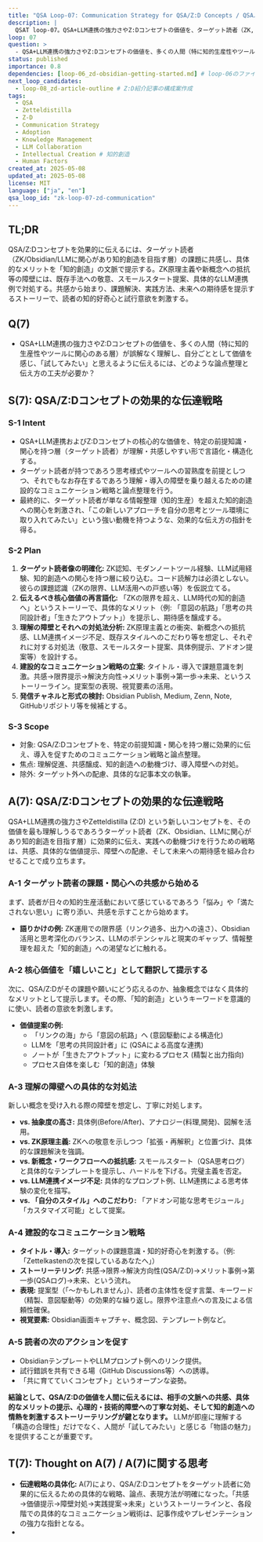 ```yaml
---
title: "QSA Loop-07: Communication Strategy for QSA/Z:D Concepts / QSAループ07: QSA/Z:Dコンセプトの効果的な伝達戦略"
description: |
  QSAT loop-07。QSA+LLM連携の強力さやZ:Dコンセプトの価値を、ターゲット読者（ZK, Obsidian, LLMに関心があり知的創造を目指す層）に効果的に伝え、導入を促すためのコミュニケーション戦略と論点整理を行う。人間心理や学習プロセスへの配慮を重視。
loop: 07
question: >
  - QSA+LLM連携の強力さやZ:Dコンセプトの価値を、多くの人間（特に知的生産性やツールに関心のある層）が誤解なく理解し、自分ごととして価値を感じ、「試してみたい」と思えるように伝えるには、どのような論点整理と伝え方の工夫が必要か？
status: published
importance: 0.8
dependencies: [loop-06_zd-obsidian-getting-started.md] # loop-06のファイル名
next_loop_candidates:
  - loop-08_zd-article-outline # Z:D紹介記事の構成案作成
tags:
  - QSA
  - Zetteldistilla
  - Z-D
  - Communication Strategy
  - Adoption
  - Knowledge Management
  - LLM Collaboration
  - Intellectual Creation # 知的創造
  - Human Factors
created_at: 2025-05-08
updated_at: 2025-05-08
license: MIT
language: ["ja", "en"]
qsa_loop_id: "zk-loop-07-zd-communication"
---
```

## TL;DR
QSA/Z:Dコンセプトを効果的に伝えるには、ターゲット読者（ZK/Obsidian/LLMに関心があり知的創造を目指す層）の課題に共感し、具体的なメリットを「知的創造」の文脈で提示する。ZK原理主義や新概念への抵抗等の障壁には、既存手法への敬意、スモールスタート提案、具体的なLLM連携例で対処する。共感から始まり、課題解決、実践方法、未来への期待感を提示するストーリーで、読者の知的好奇心と試行意欲を刺激する。

## Q(7)
- QSA+LLM連携の強力さやZ:Dコンセプトの価値を、多くの人間（特に知的生産性やツールに関心のある層）が誤解なく理解し、自分ごととして価値を感じ、「試してみたい」と思えるように伝えるには、どのような論点整理と伝え方の工夫が必要か？

## S(7): QSA/Z:Dコンセプトの効果的な伝達戦略

### S-1 Intent
- QSA+LLM連携およびZ:Dコンセプトの核心的な価値を、特定の前提知識・関心を持つ層（ターゲット読者）が理解・共感しやすい形で言語化・構造化する。
- ターゲット読者が持つであろう思考様式やツールへの習熟度を前提としつつ、それでもなお存在するであろう理解・導入の障壁を乗り越えるための建設的なコミュニケーション戦略と論点整理を行う。
- 最終的に、ターゲット読者が単なる情報整理（知的生産）を超えた知的創造への関心を刺激され、「この新しいアプローチを自分の思考とツール環境に取り入れてみたい」という強い動機を持つような、効果的な伝え方の指針を得る。

### S-2 Plan
1.  **ターゲット読者像の明確化:** ZK認知、モダンノートツール経験、LLM試用経験、知的創造への関心を持つ層に絞り込む。コード読解力は必須としない。彼らの課題認識（ZKの限界、LLM活用への戸惑い等）を仮説立てる。
2.  **伝えるべき核心価値の再言語化:** 「ZKの限界を超え、LLM時代の知的創造へ」というストーリーで、具体的なメリット（例: 「意図の航路」「思考の共同設計者」「生きたアウトプット」）を提示し、期待感を醸成する。
3.  **理解の障壁とそれへの対処法分析:** ZK原理主義との衝突、新概念への抵抗感、LLM連携イメージ不足、既存スタイルへのこだわり等を想定し、それぞれに対する対処法（敬意、スモールスタート提案、具体例提示、アドオン提案等）を設計する。
4.  **建設的なコミュニケーション戦略の立案:** タイトル・導入で課題意識を刺激。共感→限界提示→解決方向性→メリット事例→第一歩→未来、というストーリーライン。提案型の表現、視覚要素の活用。
5.  **発信チャネルと形式の検討:** Obsidian Publish, Medium, Zenn, Note, GitHubリポジトリ等を候補とする。

### S-3 Scope
- 対象: QSA/Z:Dコンセプトを、特定の前提知識・関心を持つ層に効果的に伝え、導入を促すためのコミュニケーション戦略と論点整理。
- 焦点: 理解促進、共感醸成、知的創造への動機づけ、導入障壁への対処。
- 除外: ターゲット外への配慮、具体的な記事本文の執筆。

## A(7): QSA/Z:Dコンセプトの効果的な伝達戦略

QSA+LLM連携の強力さやZetteldistilla (Z:D) という新しいコンセプトを、その価値を最も理解しうるであろうターゲット読者（ZK、Obsidian、LLMに関心があり知的創造を目指す層）に効果的に伝え、実践への動機づけを行うための戦略は、共感、具体的な価値提示、障壁への配慮、そして未来への期待感を組み合わせることで成り立ちます。

### A-1 ターゲット読者の課題・関心への共感から始める
まず、読者が日々の知的生産活動において感じているであろう「悩み」や「満たされない思い」に寄り添い、共感を示すことから始めます。
- **語りかけの例:** ZK運用での限界感（リンク過多、出力への遠さ）、Obsidian活用と思考深化のバランス、LLMのポテンシャルと現実のギャップ、情報整理を超えた「知的創造」への渇望などに触れる。

### A-2 核心価値を「嬉しいこと」として翻訳して提示する
次に、QSA/Z:Dがその課題や願いにどう応えるのか、抽象概念ではなく具体的なメリットとして提示します。その際、「知的創造」というキーワードを意識的に使い、読者の意欲を刺激します。
- **価値提案の例:**
    - 「リンクの海」から「意図の航路」へ (意図駆動による構造化)
    - LLMを「思考の共同設計者」に (QSAによる高度な連携)
    - ノートが「生きたアウトプット」に変わるプロセス (精製と出力指向)
    - プロセス自体を楽しむ「知的創造」体験

### A-3 理解の障壁への具体的な対処法
新しい概念を受け入れる際の障壁を想定し、丁寧に対処します。
- **vs. 抽象度の高さ:** 具体例(Before/After)、アナロジー(料理,開発)、図解を活用。
- **vs. ZK原理主義:** ZKへの敬意を示しつつ「拡張・再解釈」と位置づけ、具体的な課題解決を強調。
- **vs. 新概念・ワークフローへの抵抗感:** スモールスタート（QSA思考ログ）と具体的なテンプレートを提示し、ハードルを下げる。完璧主義を否定。
- **vs. LLM連携イメージ不足:** 具体的なプロンプト例、LLM連携による思考体験の変化を描写。
- **vs. 「自分のスタイル」へのこだわり:** 「アドオン可能な思考モジュール」「カスタマイズ可能」として提案。

### A-4 建設的なコミュニケーション戦略
- **タイトル・導入:** ターゲットの課題意識・知的好奇心を刺激する。（例: 「Zettelkastenの次を探しているあなたへ」）
- **ストーリーテリング:** 共感→限界→解決方向性(QSA/Z:D)→メリット事例→第一歩(QSAログ)→未来、という流れ。
- **表現:** 提案型（「～かもしれません」）、読者の主体性を促す言葉、キーワード（精製、意図駆動等）の効果的な繰り返し。限界や注意点への言及による信頼性確保。
- **視覚要素:** Obsidian画面キャプチャ、概念図、テンプレート例など。

### A-5 読者の次のアクションを促す
- ObsidianテンプレートやLLMプロンプト例へのリンク提供。
- 試行錯誤を共有できる場（GitHub Discussions等）への誘導。
- 「共に育てていくコンセプト」というオープンな姿勢。

**結論として、QSA/Z:Dの価値を人間に伝えるには、相手の文脈への共感、具体的なメリットの提示、心理的・技術的障壁への丁寧な対処、そして知的創造への情熱を刺激するストーリーテリングが鍵となります。** LLMが即座に理解する「構造の合理性」だけでなく、人間が「試してみたい」と感じる「物語の魅力」を提供することが重要です。

## T(7): Thought on A(7) / A(7)に関する思考
- **伝達戦略の具体化:** A(7)により、QSA/Z:Dコンセプトをターゲット読者に効果的に伝えるための具体的な戦略、論点、表現方法が明確になった。「共感→価値提示→障壁対処→実践提案→未来」というストーリーラインと、各段階での具体的なコミュニケーション戦術は、記事作成やプレゼンテーションの強力な指針となる。
- <!--
ファイルパス: docs/case-studies/005_zetteldistilla/loop-07_zd-communication-strategy.md
-->

---
title: "QSA Loop-07: Communication Strategy for QSA/Z-D Concepts (Emotion/Discovery Focused) / QSAループ07: QSA/Z-Dコンセプトの発見と共感を呼ぶ伝達戦略"
description: |
  QSAT loop-07。QSA+LLM連携の強力さやZ-Dコンセプトの価値を、ターゲット読者（ZK, Obsidian, LLMに関心があり知的創造を目指す層）に「驚き・発見・アハ体験」を通じて効果的に伝え、導入を促すためのコミュニケーション戦略と論点整理を行う。
loop: 07
question: >
  - QSA+LLM連携の強力さやZ-Dコンセプトの価値を、多くの人間（特に知的生産性やツールに関心のある層）が誤解なく理解し、自分ごととして価値を感じ、「試してみたい」と思えるように伝えるには、どのような論点整理と伝え方の工夫が必要か？（感情喚起重視）
status: published
importance: 0.9
dependencies: [loop-06_zd-obsidian-getting-started.md]
next_loop_candidates:
  - loop-08_zd-article-outline # Z:D紹介記事の構成案作成
tags:
  - QSA
  - Zetteldistilla
  - Z-D
  - Communication Strategy
  - Adoption
  - Knowledge Management
  - LLM Collaboration
  - Intellectual Creation
  - Human Factors
  - Aha Moment
  - Motivation
created_at: 2025-05-08
updated_at: 2025-05-08
license: MIT
language: ["ja", "en"]
qsa_loop_id: zk-loop-07-zd-communication-discovery
---

## TL;DR
QSA/Z-Dコンセプトを効果的に伝えるには、ターゲット読者（ZK/Obsidian/LLMに関心があり知的創造を目指す層）の課題に共感し、その解決策としてQSA/Z-Dがもたらす「驚き」や「発見」（例：「問い」が構造を生む、LLMは共同設計者、ノートは精製するもの）を提示し、アハ体験を誘発する。障壁（ZK原理主義、新概念への抵抗等）には、共感とブレイクスルー提示で対処。具体的な実践例と未来への期待感で「試したい！」という感情的な動機づけを促すストーリーテリングが鍵となる。

## Q(7)
- QSA+LLM連携の強力さやZ-Dコンセプトの価値を、多くの人間（特に知的生産性やツールに関心のある層）が誤解なく理解し、自分ごととして価値を感じ、「試してみたい」と思えるように伝えるには、どのような論点整理と伝え方の工夫が必要か？（感情喚起重視）

## S(7): QSA/Z-Dコンセプトの発見と共感を呼ぶ伝達戦略

### S-1 Intent
- QSA+LLM連携およびZ-Dコンセプトの核心的な価値を、ターゲット読者が「なるほど、これは新しい！」「自分の悩みが解決するかも！」と直感的に感じられるように言語化・構造化する。
- 既存の思考習慣やツールの限界点を批判的にではなく、「誰もが感じているジレンマ」として共感を誘い、QSA/Z-Dをそのブレイクスルーとして提示する。
- 読者が概念を理解するだけでなく、知的な興奮や「試してみたい」という強い衝動を感じるような、効果的な伝え方の指針を得る。

### S-2 Plan
1.  **ターゲット読者像の明確化:** ZK認知、モダンノートツール経験、LLM試用経験、知的創造への関心を持つ層に絞り込む。彼らの課題認識（ZKの限界、LLM活用への戸惑い等）を仮説立てる。
2.  **伝えるべき核心価値の「アハ体験」設計:** QSA/Z-Dがもたらす「嬉しいこと」を読者の無意識の課題への「答え」として提示。「驚き」のポイント（問いが構造を生む、LLMは共同設計者、精製メタファー等）を明確化し、「発見」を演出する。
3.  **理解の障壁への対処法（共感とブレイクスルー提示）:** 障壁（抽象度、既存手法固執、負荷懸念、LLM不信/過信）を「思考の罠」「過渡期の悩み」として共感的に描写し、QSA/Z-Dをそれを乗り越える「新しい視点」「賢い工夫」として提示。「ダメだから変える」のではなく「進化」として語る。特にLLM連携をブレイクスルーとして強調。
4.  **コミュニケーション戦略（感情喚起重視）:** タイトル・導入で知的好奇心・創造性渇望を刺激。ストーリーテリング（共感→本質→新視点提示(アハ体験)→具体例→ワクワク感）。発見や驚きを表す言葉、比喩、追体験を促す語り口。直感的理解と「面白そう！」感を喚起する図解。
5.  **発信チャネルと形式の検討:** Obsidian Publish, Medium, Zenn, Note, GitHubリポジトリ等を候補とする。

### S-3 Scope
- 対象: QSA/Z-Dコンセプトを人間に伝えるための感情的・直感的理解を促すコミュニケーション戦略と論点整理。
- 焦点: 驚き、発見、共感、試行意欲の喚起。
- 除外: 詳細な技術解説、網羅的な比較分析。

## A(7): QSA/Z-Dコンセプトの発見と共感を呼ぶ伝達戦略

QSA+LLM連携やZetteldistilla (Z:D) という新しいコンセプトの真価を伝えるには、単なる機能説明ではなく、読者自身の思考体験に響き、「これは面白い！」「試さずにはいられない！」と感じさせるアプローチが不可欠です。以下に、ターゲット読者（ZK、Obsidian、LLMに関心があり知的創造を目指す層）の知的好奇心と感情を刺激するための戦略を記述します。

### A-1 ターゲット読者の課題・関心への共感から始める
読者が日々の知的作業で漠然と感じている「モヤモヤ」を言語化し、共感を呼び起こすことから始めます。そして、それが単なる個人の問題ではなく、既存のツールや思考法の限界に根差す構造的な課題である可能性を示唆します。
- **問いかけの例:** ZK運用での限界感（リンク過多、出力への遠さ）、「量」は増えても「構造」が見えない悩み、LLMを思考プロセスにどう組み込むかの戸惑い、情報整理を超えた「知的創造」への渇望などに触れる。

### A-2 「あっ、そういうことか！」– 核心価値によるアハ体験の設計
読者が抱える課題の本質を示唆した後、QSA/Z:Dが提供する「新しい視点」や「解決の鍵」を提示し、「なるほど！」という発見や驚き（アハ体験）を誘発します。
- **アハ体験ポイントの例:**
  - **驚き①：「問い」こそが構造を生む:** 「リンクの前に、問いがある。」
  - **驚き②：LLMは「共同設計者」:** 「LLMに答えさせるのではなく、構造を問いかける。」
  - **驚き③：「精製（Distillation）」という新発想:** 「ノートは育てるのではなく、蒸留する。」
  - **驚き④：プロセスが価値を生む:** 「思考の軌跡そのものが、成果物になる。」

### A-3 「難しそう」を「面白そう」に変える障壁対処法
新しい概念への抵抗感を、知的な挑戦への期待感へと転換させます。
- **vs. 抽象度/複雑性:** ゲームに喩える、Before/Afterの劇的変化を見せる、シンプルな図解。
- **vs. 既存手法への固執:** 「組み合わせ」や「実験」として提案し、既存資産を活かす道を示す。
- **vs. LLM連携の不安/面倒:** LLMの役割転換（作業→触媒）を提示、簡単なプロンプト例紹介。
- **vs. 「自分のスタイル」へのこだわり:** 「アドオン可能な思考モジュール」「カスタマイズ可能」として提案。

### A-4 心を動かすコミュニケーション戦略
論理だけでなく、感情や好奇心に訴えかけます。
- **タイトル・導入:** 知的探求心をくすぐる言葉を選ぶ。（例：「思考の錬金術」）
- **ストーリーテリング:** 共感→本質→新視点(アハ体験)→具体例→未来へのワクワク感。書き手の熱量を込める。
- **表現:** 発見や驚きを表す言葉、比喩、読者の思考を追体験させる語り口、主体性を促す言葉。
- **視覚要素:** 直感的で美しい概念図、プロセス図、Obsidian画面キャプチャ。

### A-5 「試したい！」気持ちを行動へ繋げる
具体的な第一歩を提示し、読者がすぐに行動に移せるように後押しします。
- **最小限のスタートキット:** 具体的なObsidianテンプレートやLLMプロンプト例へのリンク。
- **コミュニティへの誘い:** 試行錯誤を共有できる場への誘導。
- **オープンな姿勢:** 「共に育てていくコンセプト」として参加を呼びかけ。

**結論として、QSA/Z:Dの価値を人間に伝えるには、相手の文脈への共感、具体的なメリットの提示、心理的・技術的障壁への丁寧な対処、そして知的創造への情熱を刺激するストーリーテリングが鍵となります。** LLMが即座に理解する「構造の合理性」だけでなく、人間が「試してみたい」と感じる「物語の魅力」を提供することが重要です。

## T(7): Thought on A(7) / A(7)に関する思考
- **コミュニケーション戦略の転換:** A(7)は、loop-07の初期案から大きく舵を切り、「論理的な説得」から「感情的な共感と発見の喚起」へと焦点をシフトさせた。これは、LLMが即座に理解できる「構造」と、人間が新しい概念を受け入れる際の「心理」とのギャップを埋める上で決定的に重要である。
- **「アハ体験」の設計:** QSA/Z:Dの価値を、単なる機能リストではなく、読者が抱える課題に対する「ブレイクスルー」や「新しい視点」として提示することで、「なるほど！」という知的な興奮（アハ体験）を生み出すことを目指すアプローチは、コンセプトの魅力を伝える上で極めて効果的だろう。
- **ハードルを下げる工夫:** 具体的なテンプレート、プロンプト例、スモールスタートの推奨など、実践への障壁を丁寧に取り除く工夫は、読者の「試してみたい」という気持ちを実際の行動に移しやすくする。
- **次のアクション:** このA(7)で設計された「驚きと発見を呼ぶコミュニケーション戦略」を骨子として、いよいよ**具体的なアウトプット（例: Z:D紹介記事の第一稿）の作成**に着手する段階となる。記事構成案（次のQSAループの主題候補）を練り、実際の執筆プロセスに入る。
- **残る課題:** この伝達戦略が実際にターゲット読者に響くかどうかは、アウトプットを作成し、公開し、フィードバックを得て検証する必要がある。また、様々なレベルの読者に合わせて、導入のステップや伝える内容を調整していく必要もあるだろう。熱量と冷静さのバランスも重要。
- **結論として、T(7)は「効果的な伝達戦略の設計完了」を確認し、次のアクションとして「Q(8): A(7)の戦略に基づき、読者の驚きと発見を喚起するZ:D紹介記事（ターゲット：Obsidian先進的ユーザー層）の具体的な構成案（章立て、各章の要点とアハ体験ポイント）を作成する」へと進むことを推奨する。** これで、QSAループを通じて練り上げてきたコンセプトを、実際の成果物へと昇華させる準備が整った。
- **「知的創造」へのアジテーション:** ターゲットを「知的創造に関心がある層」に絞り込んだことで、単なる効率化を超えた、より高次の価値（思考の深化、新しいアイデアの創発）を訴求する方向性が定まった。これはZ:Dコンセプトの独自性を際立たせる上で効果的。
- **次のアクション:** このA(7)で得られたコミュニケーション戦略と論点整理に基づき、いよいよ**具体的なアウトプット（例: Z:D紹介記事の第一稿）の作成**に着手する段階となる。記事構成案（次のQSAループの主題候補）を練り、実際の執筆プロセスに入る。
- **残る課題:** この伝達戦略が実際にターゲット読者に響くかどうかは、アウトプットを作成し、公開し、フィードバックを得て検証する必要がある。また、様々なレベルの読者に合わせて、導入のステップや伝える内容を調整していく必要もあるだろう。
- **結論として、T(7)は「効果的な伝達戦略の設計完了」を確認し、次のアクションとして「Q(8): A(7)の戦略に基づき、Z:D紹介記事（ターゲット：Obsidian先進的ユーザー層）の具体的な構成案（章立て、各章の要点）を作成する」へと進むことを推奨する。** これで、QSAループを通じて練り上げてきたコンセプトを、実際の成果物へと昇華させる準備が整った。
